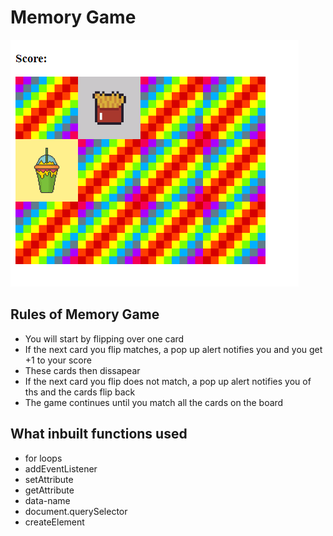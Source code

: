 # Memory Game
![screenshot](images/screenshot.png)

## Rules of Memory Game
- You will start by flipping over one card
- If the next card you flip matches, a pop up alert notifies you and you get +1 to your score
- These cards then dissapear
- If the next card you flip does not match, a pop up alert notifies you of ths and the cards flip back
- The game continues until you match all the cards on the board

## What inbuilt functions used
- for loops
- addEventListener
- setAttribute
- getAttribute
- data-name
- document.querySelector
- createElement
